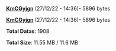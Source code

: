[**KmCGyjgn**](/data/KmCGyjgn.txt) (27/12/22 - 14:36)- 5896 bytes

[**KmCGyjgn**](/data/KmCGyjgn.txt) (27/12/22 - 14:36)- 5896 bytes

**Total Datas**: 1908

**Total Size**: 11.55 MB / 11.6 MB